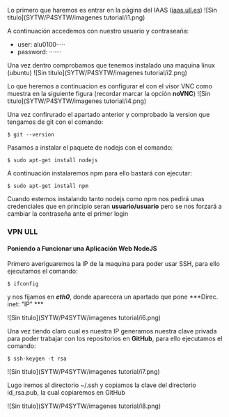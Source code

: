 




Lo primero que haremos es entrar en la página del IAAS ([iaas.ull.es](http://iaas.ull.es/ovirt-engine/))
![Sin titulo](SYTW/P4SYTW/imagenes tutorial/i1.png)

A continuación accedemos con nuestro usuario y contraseaña:
 + user: alu0100·····
 + password: ·······

Una vez dentro comprobamos que tenemos instalado una maquina linux (ubuntu)
![Sin titulo](SYTW/P4SYTW/imagenes tutorial/i2.png)

Lo que heremos a continuacion es configurar el con el visor VNC como muestra en la siguiente figura (recordar marcar la opción **noVNC**)
![Sin titulo](SYTW/P4SYTW/imagenes tutorial/i4.png)

Una vez confirurado el apartado anterior y comprobado la version que tengamos de git con el comando:

    $ git --version

Pasamos a instalar el paquete de nodejs con el comando:

    $ sudo apt-get install nodejs

A continuación instalaremos npm para ello bastará con ejecutar:

    $ sudo apt-get install npm

Cuando estemos instalando tanto nodejs como npm nos pedirá unas credenciales que en principio seran **usuario/usuario** pero se nos forzará a cambiar la contraseña ante el primer login

### VPN ULL
#### Poniendo a Funcionar una Aplicación Web NodeJS

Primero averiguaremos la IP de la maquina para poder usar SSH, para ello ejecutamos el comando:

    $ ifconfig

y nos fijamos en ***eth0***, donde aparecera un apartado que pone ***Direc. inet: "IP" ***

![Sin titulo](SYTW/P4SYTW/imagenes tutorial/i6.png)

Una vez tiendo claro cual es nuestra IP generamos nuestra clave privada para poder trabajar con los repositorios en **GitHub**, para ello ejecutamos el comando:

    $ ssh-keygen -t rsa

![Sin titulo](SYTW/P4SYTW/imagenes tutorial/i7.png)

Lugo iremos al directorio ~/.ssh y copiamos la clave del directorio id_rsa.pub, la cual copiaremos en GitHub

![Sin titulo](SYTW/P4SYTW/imagenes tutorial/i8.png)
